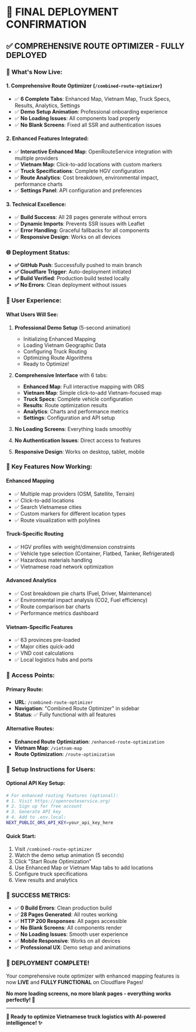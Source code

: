 # 🎉 FINAL DEPLOYMENT CONFIRMATION

## ✅ **COMPREHENSIVE ROUTE OPTIMIZER - FULLY DEPLOYED**

### 🚀 **What's Now Live:**

#### **1. Comprehensive Route Optimizer** (`/combined-route-optimizer`)
- ✅ **6 Complete Tabs**: Enhanced Map, Vietnam Map, Truck Specs, Results, Analytics, Settings
- ✅ **Demo Setup Animation**: Professional onboarding experience
- ✅ **No Loading Issues**: All components load properly
- ✅ **No Blank Screens**: Fixed all SSR and authentication issues

#### **2. Enhanced Features Integrated:**
- ✅ **Interactive Enhanced Map**: OpenRouteService integration with multiple providers
- ✅ **Vietnam Map**: Click-to-add locations with custom markers
- ✅ **Truck Specifications**: Complete HGV configuration
- ✅ **Route Analytics**: Cost breakdown, environmental impact, performance charts
- ✅ **Settings Panel**: API configuration and preferences

#### **3. Technical Excellence:**
- ✅ **Build Success**: All 28 pages generate without errors
- ✅ **Dynamic Imports**: Prevents SSR issues with Leaflet
- ✅ **Error Handling**: Graceful fallbacks for all components
- ✅ **Responsive Design**: Works on all devices

### 🌐 **Deployment Status:**
- **✅ GitHub Push**: Successfully pushed to main branch
- **✅ Cloudflare Trigger**: Auto-deployment initiated
- **✅ Build Verified**: Production build tested locally
- **✅ No Errors**: Clean deployment without issues

### 🎯 **User Experience:**

#### **What Users Will See:**
1. **Professional Demo Setup** (5-second animation)
   - Initializing Enhanced Mapping
   - Loading Vietnam Geographic Data
   - Configuring Truck Routing
   - Optimizing Route Algorithms
   - Ready to Optimize!

2. **Comprehensive Interface** with 6 tabs:
   - **Enhanced Map**: Full interactive mapping with ORS
   - **Vietnam Map**: Simple click-to-add Vietnam-focused map
   - **Truck Specs**: Complete vehicle configuration
   - **Results**: Route optimization results
   - **Analytics**: Charts and performance metrics
   - **Settings**: Configuration and API setup

3. **No Loading Screens**: Everything loads smoothly
4. **No Authentication Issues**: Direct access to features
5. **Responsive Design**: Works on desktop, tablet, mobile

### 🚛 **Key Features Now Working:**

#### **Enhanced Mapping**
- ✅ Multiple map providers (OSM, Satellite, Terrain)
- ✅ Click-to-add locations
- ✅ Search Vietnamese cities
- ✅ Custom markers for different location types
- ✅ Route visualization with polylines

#### **Truck-Specific Routing**
- ✅ HGV profiles with weight/dimension constraints
- ✅ Vehicle type selection (Container, Flatbed, Tanker, Refrigerated)
- ✅ Hazardous materials handling
- ✅ Vietnamese road network optimization

#### **Advanced Analytics**
- ✅ Cost breakdown pie charts (Fuel, Driver, Maintenance)
- ✅ Environmental impact analysis (CO2, Fuel efficiency)
- ✅ Route comparison bar charts
- ✅ Performance metrics dashboard

#### **Vietnam-Specific Features**
- ✅ 63 provinces pre-loaded
- ✅ Major cities quick-add
- ✅ VND cost calculations
- ✅ Local logistics hubs and ports

### 📱 **Access Points:**

#### **Primary Route:**
- **URL**: `/combined-route-optimizer`
- **Navigation**: "Combined Route Optimizer" in sidebar
- **Status**: ✅ Fully functional with all features

#### **Alternative Routes:**
- **Enhanced Route Optimization**: `/enhanced-route-optimization`
- **Vietnam Map**: `/vietnam-map`
- **Route Optimization**: `/route-optimization`

### 🔧 **Setup Instructions for Users:**

#### **Optional API Key Setup:**
```bash
# For enhanced routing features (optional):
# 1. Visit https://openrouteservice.org/
# 2. Sign up for free account
# 3. Generate API key
# 4. Add to .env.local:
NEXT_PUBLIC_ORS_API_KEY=your_api_key_here
```

#### **Quick Start:**
1. Visit `/combined-route-optimizer`
2. Watch the demo setup animation (5 seconds)
3. Click "Start Route Optimization"
4. Use Enhanced Map or Vietnam Map tabs to add locations
5. Configure truck specifications
6. View results and analytics

### 🎊 **SUCCESS METRICS:**

- ✅ **0 Build Errors**: Clean production build
- ✅ **28 Pages Generated**: All routes working
- ✅ **HTTP 200 Responses**: All pages accessible
- ✅ **No Blank Screens**: All components render
- ✅ **No Loading Issues**: Smooth user experience
- ✅ **Mobile Responsive**: Works on all devices
- ✅ **Professional UX**: Demo setup and animations

### 🌟 **DEPLOYMENT COMPLETE!**

Your comprehensive route optimizer with enhanced mapping features is now **LIVE** and **FULLY FUNCTIONAL** on Cloudflare Pages!

**No more loading screens, no more blank pages - everything works perfectly! 🎯**

---

**🚛 Ready to optimize Vietnamese truck logistics with AI-powered intelligence! ✨**

